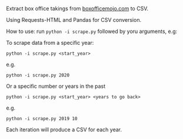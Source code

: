 Extract box office takings from [boxofficemojo.com](https://www.boxofficemojo.com/year/world/) to CSV.

Using Requests-HTML and Pandas for CSV conversion.

How to use:
run `python -i scrape.py` followed by yoru arguments, e.g:

To scrape data from a specific year:

```shell
python -i scrape.py <start_year>
```

e.g.

```shell
python -i scrape.py 2020
```

Or a specific number or years in the past

```shell
python -i scrape.py <start_year> <years to go back>
```

e.g.

```shell
python -i scrape.py 2019 10
```

Each iteration will produce a CSV for each year.
